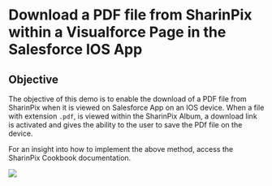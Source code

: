 # Download a PDF file from SharinPix within a Visualforce Page in the Salesforce IOS App

## Objective
The objective of this demo is to enable the download of a PDF file from SharinPix when it is viewed on Salesforce App on an IOS device. When a file with extension `.pdf`, is viewed within the SharinPix Album, a download link is activated and gives the ability to the user to save the PDf file on the device.

For an insight into how to implement the above method, access the SharinPix Cookbook documentation.

[<img src="https://raw.githubusercontent.com/afawcett/githubsfdeploy/master/deploy.png">](https://githubsfdeploy.herokuapp.com?owner=sharinpix&repo=demo-apex&ref=pdf-download)
